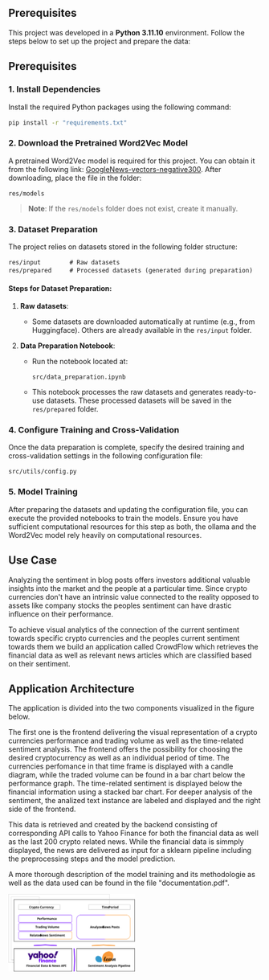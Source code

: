 ## Prerequisites
This project was developed in a **Python 3.11.10** environment. Follow the steps below to set up the project and prepare the data:

## Prerequisites
### 1. Install Dependencies

Install the required Python packages using the following command:
```bash
pip install -r "requirements.txt"
```

### 2. Download the Pretrained Word2Vec Model

A pretrained Word2Vec model is required for this project. You can obtain it from the following link: [GoogleNews-vectors-negative300](https://code.google.com/archive/p/word2vec/). After downloading, place the file in the folder:
```
res/models
```
> **Note**: If the `res/models` folder does not exist, create it manually.

### 3. Dataset Preparation

The project relies on datasets stored in the following folder structure:
```
res/input        # Raw datasets
res/prepared     # Processed datasets (generated during preparation)
```

#### Steps for Dataset Preparation:
1. **Raw datasets**:
   - Some datasets are downloaded automatically at runtime (e.g., from Huggingface). Others are already available in the `res/input` folder.

2. **Data Preparation Notebook**:
   - Run the notebook located at:
     ```
     src/data_preparation.ipynb
     ```
   - This notebook processes the raw datasets and generates ready-to-use datasets. These processed datasets will be saved in the `res/prepared` folder.

### 4. Configure Training and Cross-Validation

Once the data preparation is complete, specify the desired training and cross-validation settings in the following configuration file:
```
src/utils/config.py
```

### 5. Model Training

After preparing the datasets and updating the configuration file, you can execute the provided notebooks to train the models. Ensure you have sufficient computational resources for this step as both, the ollama and the Word2Vec model rely heavily on computational resources.


## Use Case

Analyzing the sentiment in blog posts offers investors additional valuable insights into the market and the people at a particular time. Since crypto currencies don't have an intrinsic value connected to the reality opposed to assets like company stocks the peoples sentiment can have drastic influence on their performance.

To achieve visual analytics of the connection of the current sentiment towards specific crypto currencies and the peoples current sentiment towards them we build an application called CrowdFlow which retrieves the financial data as well as relevant news articles which are classified based on their sentiment.

## Application Architecture

The application is divided into the two components visualized in the figure below. 

The first one is the frontend delivering the visual representation of a crypto currencies performance and trading volume as well as the time-related sentiment analysis. The frontend offers the possibility for choosing the desired cryptocurrency as well as an individual period of time. The currencies perfomance in that time frame is displayed with a candle diagram, while the traded volume can be found in a bar chart below the performance graph. The time-related sentiment is displayed below the financial information using a stacked bar chart. For deeper analysis of the sentiment, the analized text instance are labeled and displayed and the right side of the frontend.

This data is retrieved and created by the backend consisting of corresponding API calls to Yahoo Finance for both the financial data as well as the last 200 crypto related news. While the financial data is simmply displayed, the news are delivered as input for a sklearn pipeline including the preprocessing steps and the model prediction.

A more thorough description of the model training and its methodologie as well as the data used can be found in the file "documentation.pdf".

<img src="https://raw.githubusercontent.com/NiklasSeitherDHBW/NLP-CrowdFlow/refs/heads/main/docs/NLP_Applikation.svg" alt="Application Architecture" width="50%">


